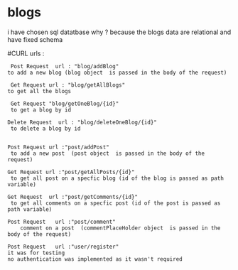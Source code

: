 # blogs

i have chosen sql datatbase
why ?
because the blogs data are relational and have fixed schema 

#CURL urls :

     Post Request  url : "blog/addBlog"
    to add a new blog (blog object  is passed in the body of the request)
    
     Get Request url : "blog/getAllBlogs"
    to get all the blogs 
    
     Get Request "blog/getOneBlog/{id}"
     to get a blog by id 
  
    Delete Request  url : "blog/deleteOneBlog/{id}"
     to delete a blog by id	

    
    Post Request url :"post/addPost"
     to add a new post  (post object  is passed in the body of the request)
   
    Get Request url :"post/getAllPosts/{id}"
     to get all post on a specfic blog (id of the blog is passed as path variable)
    
    Get Request  url :"post/getComments/{id}"
     to get all comments on a specfic post (id of the post is passed as path variable)
   
    Post Request   url :"post/comment"
        comment on a post  (commentPlaceHolder object  is passed in the body of the request)
    
    Post Request   url :"user/register" 
    it was for testing 
    no authentication was implemented as it wasn't required


  
